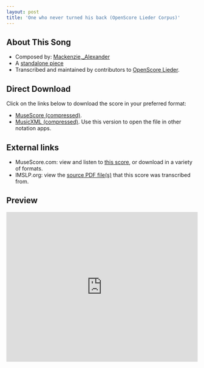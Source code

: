 ```yaml
---
layout: post
title: 'One who never turned his back (OpenScore Lieder Corpus)'
---
```


## About This Song

- Composed by: [Mackenzie,_Alexander](https://fourscoreandmore.org/openscore/lieder/Mackenzie,_Alexander)
- A [standalone piece](https://fourscoreandmore.org/openscore/lieder/Mackenzie,_Alexander/_)
- Transcribed and maintained by contributors to [OpenScore Lieder].

[OpenScore Lieder]: https://musescore.com/openscore-lieder-corpus

## Direct Download

Click on the links below to download the score in your preferred format:
- [MuseScore (compressed)](https://github.com/openscore/lieder/blob/main/scores/Mackenzie,_Alexander/_/One_who_never_turned_his_back/lc6499366.mscz?raw=true).
- [MusicXML (compressed)](https://github.com/openscore/lieder/blob/main/scores/Mackenzie,_Alexander/_/One_who_never_turned_his_back/lc6499366.mxl?raw=true). Use this version to open the file in other notation apps.

## External links

- MuseScore.com: view and listen to [this score][MuseScore], or download in a variety of formats.
- IMSLP.org: view the [source PDF file(s)][IMSLP] that this score was transcribed from.

[MuseScore]: https://musescore.com/score/6499366
[IMSLP]: https://imslp.org/wiki/Special:ReverseLookup/618722

## Preview

<iframe width="100%" height="394" src="https://musescore.com/openscore-lieder-corpus/scores/6499366/embed" frameborder="0" allowfullscreen allow="autoplay; fullscreen"></iframe>
